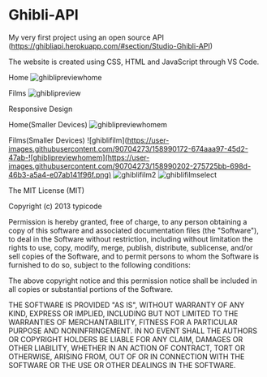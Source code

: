 # Ghibli-API
 
My very first project using an open source API (https://ghibliapi.herokuapp.com/#section/Studio-Ghibli-API)

The website is created using CSS, HTML and JavaScript through VS Code.


Home
![ghiblipreviewhome](https://user-images.githubusercontent.com/90704273/158990197-11eb9fe1-0dd2-400a-a8d2-5574bfbc6ed8.png)

Films
![ghiblipreview](https://user-images.githubusercontent.com/90704273/158990187-55e6142c-4c79-4a65-9cb9-1099e335741b.png)

Responsive Design

Home(Smaller Devices)
![ghiblipreviewhomem](https://user-images.githubusercontent.com/90704273/158990485-ca069a02-3634-417d-9bd5-d46b75bdd763.png)

Films(Smaller Devices)
![ghiblifilm](https://user-images.githubusercontent.com/90704273/158990172-674aaa97-45d2-47ab-![ghiblipreviewhomem](https://user-images.githubusercontent.com/90704273/158990202-275725bb-698d-46b3-a5a4-e07ab141f96f.png)
![ghiblifilm2](https://user-images.githubusercontent.com/90704273/158990182-84b83bb4-11b0-425c-ad27-00300e638d43.png)
![ghiblifilmselect](https://user-images.githubusercontent.com/90704273/158990184-0e44e8d1-c2b4-4817-8995-b2783213ed22.png)






   
The MIT License (MIT)

Copyright (c) 2013 typicode

Permission is hereby granted, free of charge, to any person obtaining a copy of
this software and associated documentation files (the "Software"), to deal in
the Software without restriction, including without limitation the rights to
use, copy, modify, merge, publish, distribute, sublicense, and/or sell copies of
the Software, and to permit persons to whom the Software is furnished to do so,
subject to the following conditions:

The above copyright notice and this permission notice shall be included in all
copies or substantial portions of the Software.

THE SOFTWARE IS PROVIDED "AS IS", WITHOUT WARRANTY OF ANY KIND, EXPRESS OR
IMPLIED, INCLUDING BUT NOT LIMITED TO THE WARRANTIES OF MERCHANTABILITY, FITNESS
FOR A PARTICULAR PURPOSE AND NONINFRINGEMENT. IN NO EVENT SHALL THE AUTHORS OR
COPYRIGHT HOLDERS BE LIABLE FOR ANY CLAIM, DAMAGES OR OTHER LIABILITY, WHETHER
IN AN ACTION OF CONTRACT, TORT OR OTHERWISE, ARISING FROM, OUT OF OR IN
CONNECTION WITH THE SOFTWARE OR THE USE OR OTHER DEALINGS IN THE SOFTWARE.
